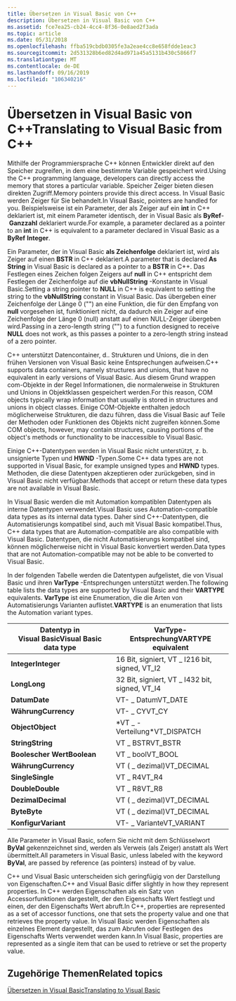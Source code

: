 ```yaml
---
title: Übersetzen in Visual Basic von C++
description: Übersetzen in Visual Basic von C++
ms.assetid: fce7ea25-cb24-4cc4-8f36-0e8aed2f3ada
ms.topic: article
ms.date: 05/31/2018
ms.openlocfilehash: ffba519cbdb0305fe3a2eae4cc8e658fdde1eac3
ms.sourcegitcommit: 2d531328b6ed82d4ad971a45a5131b430c5866f7
ms.translationtype: MT
ms.contentlocale: de-DE
ms.lasthandoff: 09/16/2019
ms.locfileid: "106340216"
---
```

# <a name="translating-to-visual-basic-from-c"></a><span data-ttu-id="9cd18-103">Übersetzen in Visual Basic von C++</span><span class="sxs-lookup"><span data-stu-id="9cd18-103">Translating to Visual Basic from C++</span></span>

<span data-ttu-id="9cd18-104">Mithilfe der Programmiersprache C++ können Entwickler direkt auf den Speicher zugreifen, in dem eine bestimmte Variable gespeichert wird.</span><span class="sxs-lookup"><span data-stu-id="9cd18-104">Using the C++ programming language, developers can directly access the memory that stores a particular variable.</span></span> <span data-ttu-id="9cd18-105">Speicher Zeiger bieten diesen direkten Zugriff.</span><span class="sxs-lookup"><span data-stu-id="9cd18-105">Memory pointers provide this direct access.</span></span> <span data-ttu-id="9cd18-106">In Visual Basic werden Zeiger für Sie behandelt.</span><span class="sxs-lookup"><span data-stu-id="9cd18-106">In Visual Basic, pointers are handled for you.</span></span> <span data-ttu-id="9cd18-107">Beispielsweise ist ein Parameter, der als Zeiger auf ein **int** in C++ deklariert ist, mit einem Parameter identisch, der in Visual Basic als **ByRef**- **Ganzzahl** deklariert wurde.</span><span class="sxs-lookup"><span data-stu-id="9cd18-107">For example, a parameter declared as a pointer to an **int** in C++ is equivalent to a parameter declared in Visual Basic as a **ByRef** **Integer**.</span></span>

<span data-ttu-id="9cd18-108">Ein Parameter, der in Visual Basic **als Zeichenfolge** deklariert ist, wird als Zeiger auf einen **BSTR** in C++ deklariert.</span><span class="sxs-lookup"><span data-stu-id="9cd18-108">A parameter that is declared **As String** in Visual Basic is declared as a pointer to a **BSTR** in C++.</span></span> <span data-ttu-id="9cd18-109">Das Festlegen eines Zeichen folgen Zeigers auf **null** in C++ entspricht dem Festlegen der Zeichenfolge auf die **vbNullString** -Konstante in Visual Basic.</span><span class="sxs-lookup"><span data-stu-id="9cd18-109">Setting a string pointer to **NULL** in C++ is equivalent to setting the string to the **vbNullString** constant in Visual Basic.</span></span> <span data-ttu-id="9cd18-110">Das übergeben einer Zeichenfolge der Länge 0 ("") an eine Funktion, die für den Empfang von **null** vorgesehen ist, funktioniert nicht, da dadurch ein Zeiger auf eine Zeichenfolge der Länge 0 (null) anstatt auf einen NULL-Zeiger übergeben wird.</span><span class="sxs-lookup"><span data-stu-id="9cd18-110">Passing in a zero-length string ("") to a function designed to receive **NULL** does not work, as this passes a pointer to a zero-length string instead of a zero pointer.</span></span>

<span data-ttu-id="9cd18-111">C++ unterstützt Datencontainer, d.. Strukturen und Unions, die in den frühen Versionen von Visual Basic keine Entsprechungen aufweisen.</span><span class="sxs-lookup"><span data-stu-id="9cd18-111">C++ supports data containers, namely structures and unions, that have no equivalent in early versions of Visual Basic.</span></span> <span data-ttu-id="9cd18-112">Aus diesem Grund wrappen com-Objekte in der Regel Informationen, die normalerweise in Strukturen und Unions in Objektklassen gespeichert werden.</span><span class="sxs-lookup"><span data-stu-id="9cd18-112">For this reason, COM objects typically wrap information that usually is stored in structures and unions in object classes.</span></span> <span data-ttu-id="9cd18-113">Einige COM-Objekte enthalten jedoch möglicherweise Strukturen, die dazu führen, dass die Visual Basic auf Teile der Methoden oder Funktionen des Objekts nicht zugreifen können.</span><span class="sxs-lookup"><span data-stu-id="9cd18-113">Some COM objects, however, may contain structures, causing portions of the object's methods or functionality to be inaccessible to Visual Basic.</span></span>

<span data-ttu-id="9cd18-114">Einige C++-Datentypen werden in Visual Basic nicht unterstützt, z. b. unsignierte Typen und **HWND** -Typen.</span><span class="sxs-lookup"><span data-stu-id="9cd18-114">Some C++ data types are not supported in Visual Basic, for example unsigned types and **HWND** types.</span></span> <span data-ttu-id="9cd18-115">Methoden, die diese Datentypen akzeptieren oder zurückgeben, sind in Visual Basic nicht verfügbar.</span><span class="sxs-lookup"><span data-stu-id="9cd18-115">Methods that accept or return these data types are not available in Visual Basic.</span></span>

<span data-ttu-id="9cd18-116">In Visual Basic werden die mit Automation kompatiblen Datentypen als interne Datentypen verwendet.</span><span class="sxs-lookup"><span data-stu-id="9cd18-116">Visual Basic uses Automation-compatible data types as its internal data types.</span></span> <span data-ttu-id="9cd18-117">Daher sind C++-Datentypen, die Automatisierungs kompatibel sind, auch mit Visual Basic kompatibel.</span><span class="sxs-lookup"><span data-stu-id="9cd18-117">Thus, C++ data types that are Automation-compatible are also compatible with Visual Basic.</span></span> <span data-ttu-id="9cd18-118">Datentypen, die nicht Automatisierungs kompatibel sind, können möglicherweise nicht in Visual Basic konvertiert werden.</span><span class="sxs-lookup"><span data-stu-id="9cd18-118">Data types that are not Automation-compatible may not be able to be converted to Visual Basic.</span></span>

<span data-ttu-id="9cd18-119">In der folgenden Tabelle werden die Datentypen aufgelistet, die von Visual Basic und ihren **VarType** -Entsprechungen unterstützt werden.</span><span class="sxs-lookup"><span data-stu-id="9cd18-119">The following table lists the data types are supported by Visual Basic and their **VARTYPE** equivalents.</span></span> <span data-ttu-id="9cd18-120">**VarType** ist eine Enumeration, die die Arten von Automatisierungs Varianten auflistet.</span><span class="sxs-lookup"><span data-stu-id="9cd18-120">**VARTYPE** is an enumeration that lists the Automation variant types.</span></span>



| <span data-ttu-id="9cd18-121">Datentyp in Visual Basic</span><span class="sxs-lookup"><span data-stu-id="9cd18-121">Visual Basic data type</span></span>  | <span data-ttu-id="9cd18-122">VarType-Entsprechung</span><span class="sxs-lookup"><span data-stu-id="9cd18-122">VARTYPE equivalent</span></span>                |
|-------------------------|-----------------------------------|
| <span data-ttu-id="9cd18-123">**Integer**</span><span class="sxs-lookup"><span data-stu-id="9cd18-123">**Integer**</span></span><br/>  | <span data-ttu-id="9cd18-124">16 Bit, signiert, VT \_ I2</span><span class="sxs-lookup"><span data-stu-id="9cd18-124">16 bit, signed, VT\_I2</span></span><br/> |
| <span data-ttu-id="9cd18-125">**Long**</span><span class="sxs-lookup"><span data-stu-id="9cd18-125">**Long**</span></span><br/>     | <span data-ttu-id="9cd18-126">32 Bit, signiert, VT \_ I4</span><span class="sxs-lookup"><span data-stu-id="9cd18-126">32 bit, signed, VT\_I4</span></span><br/> |
| <span data-ttu-id="9cd18-127">**Datum**</span><span class="sxs-lookup"><span data-stu-id="9cd18-127">**Date**</span></span><br/>     | <span data-ttu-id="9cd18-128">VT- \_ Datum</span><span class="sxs-lookup"><span data-stu-id="9cd18-128">VT\_DATE</span></span><br/>               |
| <span data-ttu-id="9cd18-129">**Währung**</span><span class="sxs-lookup"><span data-stu-id="9cd18-129">**Currency**</span></span><br/> | <span data-ttu-id="9cd18-130">VT- \_ CY</span><span class="sxs-lookup"><span data-stu-id="9cd18-130">VT\_CY</span></span><br/>                 |
| <span data-ttu-id="9cd18-131">**Object**</span><span class="sxs-lookup"><span data-stu-id="9cd18-131">**Object**</span></span><br/>   | <span data-ttu-id="9cd18-132">\*VT \_ -Verteilung</span><span class="sxs-lookup"><span data-stu-id="9cd18-132">\*VT\_DISPATCH</span></span><br/>         |
| <span data-ttu-id="9cd18-133">**String**</span><span class="sxs-lookup"><span data-stu-id="9cd18-133">**String**</span></span><br/>   | <span data-ttu-id="9cd18-134">VT \_ BSTR</span><span class="sxs-lookup"><span data-stu-id="9cd18-134">VT\_BSTR</span></span><br/>               |
| <span data-ttu-id="9cd18-135">**Boolescher Wert**</span><span class="sxs-lookup"><span data-stu-id="9cd18-135">**Boolean**</span></span><br/>  | <span data-ttu-id="9cd18-136">VT \_ bool</span><span class="sxs-lookup"><span data-stu-id="9cd18-136">VT\_BOOL</span></span><br/>               |
| <span data-ttu-id="9cd18-137">**Währung**</span><span class="sxs-lookup"><span data-stu-id="9cd18-137">**Currency**</span></span><br/> | <span data-ttu-id="9cd18-138">VT ( \_ dezimal)</span><span class="sxs-lookup"><span data-stu-id="9cd18-138">VT\_DECIMAL</span></span><br/>            |
| <span data-ttu-id="9cd18-139">**Single**</span><span class="sxs-lookup"><span data-stu-id="9cd18-139">**Single**</span></span><br/>   | <span data-ttu-id="9cd18-140">VT \_ R4</span><span class="sxs-lookup"><span data-stu-id="9cd18-140">VT\_R4</span></span><br/>                 |
| <span data-ttu-id="9cd18-141">**Double**</span><span class="sxs-lookup"><span data-stu-id="9cd18-141">**Double**</span></span><br/>   | <span data-ttu-id="9cd18-142">VT \_ R8</span><span class="sxs-lookup"><span data-stu-id="9cd18-142">VT\_R8</span></span><br/>                 |
| <span data-ttu-id="9cd18-143">**Dezimal**</span><span class="sxs-lookup"><span data-stu-id="9cd18-143">**Decimal**</span></span><br/>  | <span data-ttu-id="9cd18-144">VT ( \_ dezimal)</span><span class="sxs-lookup"><span data-stu-id="9cd18-144">VT\_DECIMAL</span></span><br/>            |
| <span data-ttu-id="9cd18-145">**Byte**</span><span class="sxs-lookup"><span data-stu-id="9cd18-145">**Byte**</span></span><br/>     | <span data-ttu-id="9cd18-146">VT ( \_ dezimal)</span><span class="sxs-lookup"><span data-stu-id="9cd18-146">VT\_DECIMAL</span></span><br/>            |
| <span data-ttu-id="9cd18-147">**Konfigur**</span><span class="sxs-lookup"><span data-stu-id="9cd18-147">**Variant**</span></span><br/>  | <span data-ttu-id="9cd18-148">VT- \_ Variante</span><span class="sxs-lookup"><span data-stu-id="9cd18-148">VT\_VARIANT</span></span><br/>            |



 

<span data-ttu-id="9cd18-149">Alle Parameter in Visual Basic, sofern Sie nicht mit dem Schlüsselwort **ByVal** gekennzeichnet sind, werden als Verweis (als Zeiger) anstatt als Wert übermittelt.</span><span class="sxs-lookup"><span data-stu-id="9cd18-149">All parameters in Visual Basic, unless labeled with the keyword **ByVal**, are passed by reference (as pointers) instead of by value.</span></span>

<span data-ttu-id="9cd18-150">C++ und Visual Basic unterscheiden sich geringfügig von der Darstellung von Eigenschaften.</span><span class="sxs-lookup"><span data-stu-id="9cd18-150">C++ and Visual Basic differ slightly in how they represent properties.</span></span> <span data-ttu-id="9cd18-151">In C++ werden Eigenschaften als ein Satz von Accessorfunktionen dargestellt, der den Eigenschafts Wert festlegt und einen, der den Eigenschafts Wert abruft.</span><span class="sxs-lookup"><span data-stu-id="9cd18-151">In C++, properties are represented as a set of accessor functions, one that sets the property value and one that retrieves the property value.</span></span> <span data-ttu-id="9cd18-152">In Visual Basic werden Eigenschaften als einzelnes Element dargestellt, das zum Abrufen oder Festlegen des Eigenschafts Werts verwendet werden kann.</span><span class="sxs-lookup"><span data-stu-id="9cd18-152">In Visual Basic, properties are represented as a single item that can be used to retrieve or set the property value.</span></span>

## <a name="related-topics"></a><span data-ttu-id="9cd18-153">Zugehörige Themen</span><span class="sxs-lookup"><span data-stu-id="9cd18-153">Related topics</span></span>

<dl> <dt>

[<span data-ttu-id="9cd18-154">Übersetzen in Visual Basic</span><span class="sxs-lookup"><span data-stu-id="9cd18-154">Translating to Visual Basic</span></span>](translating-to-visual-basic.md)
</dt> </dl>

 

 





